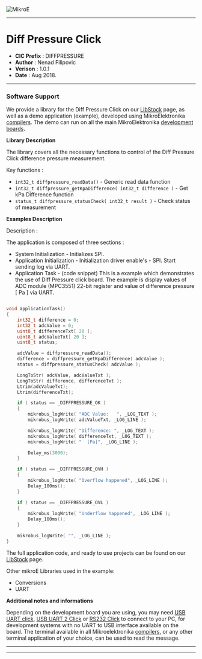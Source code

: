 ![MikroE](http://www.mikroe.com/img/designs/beta/logo_small.png)

---

# Diff Pressure Click

- **CIC Prefix**  : DIFFPRESSURE
- **Author**      : Nenad Filipovic
- **Verison**     : 1.0.1
- **Date**        : Aug 2018.

---

### Software Support

We provide a library for the Diff Pressure Click on our [LibStock](https://libstock.mikroe.com/projects/view/1901/diff-pressure-click) 
page, as well as a demo application (example), developed using MikroElektronika 
[compilers](http://shop.mikroe.com/compilers). The demo can run on all the main 
MikroElektronika [development boards](http://shop.mikroe.com/development-boards).

**Library Description**

The library covers all the necessary functions to control of the Diff Pressure Click difference pressure measurement.

Key functions :

- ``` int32_t diffpressure_readData() ``` - Generic read data function
- ``` int32_t diffpressure_getKpaDifference( int32_t difference ) ``` - Get kPa Difference function
- ``` status_t diffpressure_statusCheck( int32_t result ) ``` - Check status of measurement

**Examples Description**

Description :

The application is composed of three sections :

- System Initialization - Initializes SPI.
- Application Initialization - Initialization driver enable's - SPI. Start sending log via UART.
- Application Task - (code snippet) This is a example which demonstrates the use of Diff Pressure click board.
              The example is display
              values of ADC module (MPC3551) 22-bit register and
              value of difference pressure [ Pa ] via UART.


```.c

void applicationTask()
{
    int32_t difference = 0;
    int32_t adcValue = 0;
    uint8_t differenceTxt[ 20 ];
    uint8_t adcValueTxt[ 20 ];
    uint8_t status;

    adcValue = diffpressure_readData();
    difference = diffpressure_getKpaDifference( adcValue );
    status = diffpressure_statusCheck( adcValue );

    LongToStr( adcValue, adcValueTxt );
    LongToStr( difference, differenceTxt );
    Ltrim(adcValueTxt);
    Ltrim(differenceTxt);

    if ( status == _DIFFPRESSURE_OK )
    {
        mikrobus_logWrite( "ADC Value:   ", _LOG_TEXT );
        mikrobus_logWrite( adcValueTxt, _LOG_LINE );

        mikrobus_logWrite( "Difference: ", _LOG_TEXT );
        mikrobus_logWrite( differenceTxt, _LOG_TEXT );
        mikrobus_logWrite( "  [Pa]", _LOG_LINE );

        Delay_ms(3000);
    }

    if ( status == _DIFFPRESSURE_OVH )
    {
        mikrobus_logWrite( "Overflow happened", _LOG_LINE );
        Delay_100ms();
    }

    if ( status == _DIFFPRESSURE_OVL )
    {
        mikrobus_logWrite( "Underflow happened", _LOG_LINE );
        Delay_100ms();
    }

    mikrobus_logWrite( "", _LOG_LINE );
}

```


The full application code, and ready to use projects can be found on our 
[LibStock](https://libstock.mikroe.com/projects/view/1901/diff-pressure-click) page.

Other mikroE Libraries used in the example:

- Conversions
- UART

**Additional notes and informations**

Depending on the development board you are using, you may need 
[USB UART click](http://shop.mikroe.com/usb-uart-click), 
[USB UART 2 Click](http://shop.mikroe.com/usb-uart-2-click) or 
[RS232 Click](http://shop.mikroe.com/rs232-click) to connect to your PC, for 
development systems with no UART to USB interface available on the board. The 
terminal available in all Mikroelektronika 
[compilers](http://shop.mikroe.com/compilers), or any other terminal application 
of your choice, can be used to read the message.

---
---
